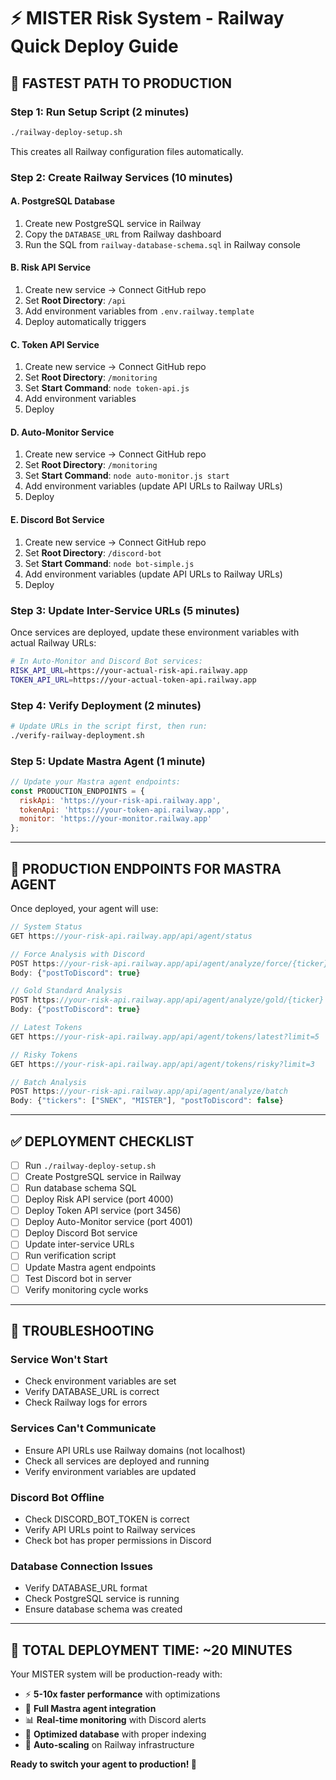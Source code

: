 # ⚡ MISTER Risk System - Railway Quick Deploy Guide

## 🚀 **FASTEST PATH TO PRODUCTION**

### **Step 1: Run Setup Script** (2 minutes)
```bash
./railway-deploy-setup.sh
```
This creates all Railway configuration files automatically.

### **Step 2: Create Railway Services** (10 minutes)

#### **A. PostgreSQL Database**
1. Create new PostgreSQL service in Railway
2. Copy the `DATABASE_URL` from Railway dashboard
3. Run the SQL from `railway-database-schema.sql` in Railway console

#### **B. Risk API Service**
1. Create new service → Connect GitHub repo
2. Set **Root Directory**: `/api`
3. Add environment variables from `.env.railway.template`
4. Deploy automatically triggers

#### **C. Token API Service**  
1. Create new service → Connect GitHub repo
2. Set **Root Directory**: `/monitoring`
3. Set **Start Command**: `node token-api.js`
4. Add environment variables
5. Deploy

#### **D. Auto-Monitor Service**
1. Create new service → Connect GitHub repo  
2. Set **Root Directory**: `/monitoring`
3. Set **Start Command**: `node auto-monitor.js start`
4. Add environment variables (update API URLs to Railway URLs)
5. Deploy

#### **E. Discord Bot Service**
1. Create new service → Connect GitHub repo
2. Set **Root Directory**: `/discord-bot`  
3. Set **Start Command**: `node bot-simple.js`
4. Add environment variables (update API URLs to Railway URLs)
5. Deploy

### **Step 3: Update Inter-Service URLs** (5 minutes)

Once services are deployed, update these environment variables with actual Railway URLs:

```bash
# In Auto-Monitor and Discord Bot services:
RISK_API_URL=https://your-actual-risk-api.railway.app
TOKEN_API_URL=https://your-actual-token-api.railway.app
```

### **Step 4: Verify Deployment** (2 minutes)
```bash
# Update URLs in the script first, then run:
./verify-railway-deployment.sh
```

### **Step 5: Update Mastra Agent** (1 minute)
```javascript
// Update your Mastra agent endpoints:
const PRODUCTION_ENDPOINTS = {
  riskApi: 'https://your-risk-api.railway.app',
  tokenApi: 'https://your-token-api.railway.app',
  monitor: 'https://your-monitor.railway.app'
};
```

---

## 🎯 **PRODUCTION ENDPOINTS FOR MASTRA AGENT**

Once deployed, your agent will use:

```javascript
// System Status
GET https://your-risk-api.railway.app/api/agent/status

// Force Analysis with Discord
POST https://your-risk-api.railway.app/api/agent/analyze/force/{ticker}
Body: {"postToDiscord": true}

// Gold Standard Analysis  
POST https://your-risk-api.railway.app/api/agent/analyze/gold/{ticker}
Body: {"postToDiscord": true}

// Latest Tokens
GET https://your-risk-api.railway.app/api/agent/tokens/latest?limit=5

// Risky Tokens
GET https://your-risk-api.railway.app/api/agent/tokens/risky?limit=3

// Batch Analysis
POST https://your-risk-api.railway.app/api/agent/analyze/batch
Body: {"tickers": ["SNEK", "MISTER"], "postToDiscord": false}
```

---

## ✅ **DEPLOYMENT CHECKLIST**

- [ ] Run `./railway-deploy-setup.sh`
- [ ] Create PostgreSQL service in Railway
- [ ] Run database schema SQL
- [ ] Deploy Risk API service (port 4000)
- [ ] Deploy Token API service (port 3456)  
- [ ] Deploy Auto-Monitor service (port 4001)
- [ ] Deploy Discord Bot service
- [ ] Update inter-service URLs
- [ ] Run verification script
- [ ] Update Mastra agent endpoints
- [ ] Test Discord bot in server
- [ ] Verify monitoring cycle works

---

## 🔧 **TROUBLESHOOTING**

### **Service Won't Start**
- Check environment variables are set
- Verify DATABASE_URL is correct
- Check Railway logs for errors

### **Services Can't Communicate**
- Ensure API URLs use Railway domains (not localhost)
- Check all services are deployed and running
- Verify environment variables are updated

### **Discord Bot Offline**
- Check DISCORD_BOT_TOKEN is correct
- Verify API URLs point to Railway services
- Check bot has proper permissions in Discord

### **Database Connection Issues**
- Verify DATABASE_URL format
- Check PostgreSQL service is running
- Ensure database schema was created

---

## 🚀 **TOTAL DEPLOYMENT TIME: ~20 MINUTES**

Your MISTER system will be production-ready with:
- ⚡ **5-10x faster performance** with optimizations
- 🤖 **Full Mastra agent integration**
- 📊 **Real-time monitoring** with Discord alerts
- 💾 **Optimized database** with proper indexing
- 🔄 **Auto-scaling** on Railway infrastructure

**Ready to switch your agent to production! 🎯**
